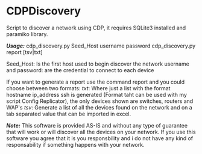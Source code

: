# CDPDiscovery

Script to discover a network using CDP, it requires SQLite3 installed and paramiko library.

**_Usage:_**
cdp_discovery.py Seed_Host username password
cdp_discovery.py report [tsv|txt]

Seed_Host: Is the first host used to begin discover the network
username and password: are the credential to connect to each device

If you want to generate a report use the command report and you could choose between two formats:
*txt*: Where just a list with the format hostname ip_address ssh is generated (Format taht can be used with my script Config Replicator), the only devices shown are switches, routers and WAP's
*tsv*: Generate a list of all the devices found on the network and on a tab separated value that can be imported in excel.

**_Note:_** This software is provided AS-IS and without any type of guarantee that will work or will discover all the devices on your network. If you use this software you agree that it is you responsbility and i do not have any kind of responsability if something happens with your network.
